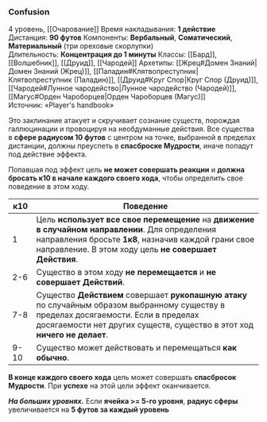 ### Confusion

4 уровень, [[Очарование]]
Время накладывания: **1 действие**
Дистанция: **90 футов**
Компоненты: **Вербальный**, **Соматический**, **Материальный** (три ореховые скорлупки)
Длительность: **Концентрация до 1 минуты**
Классы: [[Бард]], [[Волшебник]], [[Друид]], [[Чародей]]
Архетипы: [[Жрец#Домен Знаний|Домен Знаний (Жрец)]], [[Паладин#Клятвопреступник|Клятвопреступник (Паладин)]], [[Друид#Круг Спор|Круг Спор (Друид)]], [[Чародей#Лунное чародейство|Лунное чародейство (Чародей)]], [[Магус#Орден Чароборцев|Орден Чароборцев (Магус)]]
Источник: «Player's handbook»

Это заклинание атакует и скручивает сознание существ, порождая галлюцинации и провоцируя на необдуманные действия. Все существа в **сфере радиусом 10 футов** с центром на точке, выбранной в пределах дистанции, должны преуспеть в **спасброске Мудрости**, иначе попадут под действие эффекта.

Попавшая под эффект цель **не может совершать реакции** и **должна бросать к10 в начале каждого своего хода**, чтобы определить свое поведение в этом ходу.

| к10  | Поведение                                                                                                                                                                                                          |
| ---- | ------------------------------------------------------------------------------------------------------------------------------------------------------------------------------------------------------------------ |
| 1    | Цель **использует все свое перемещение** на **движение в случайном направлении**. Для определения направления бросьте **1к8**, назначив каждой грани свое направление. В этом ходу цель **не совершает Действия**. |
| 2-6  | Существо в этом ходу **не перемещается** и **не совершает Действий**.                                                                                                                                              |
| 7-8  | Существо **Действием** совершает **рукопашную атаку** по случайным образом выбранному существу в пределах досягаемости. Если в пределах досягаемости нет других существ, существо в этот ход **ничего не делает**. |
| 9-10 | Существо может действовать и перемещаться **как обычно**.                                                                                                                                                          |
**В конце каждого своего хода** цель может совершать **спасбросок Мудрости**. При **успехе** на этой цели эффект оканчивается.

**_На больших уровнях._** Если **ячейка >= 5-го уровня**, **радиус сферы** увеличивается на **5 футов за каждый уровень**
